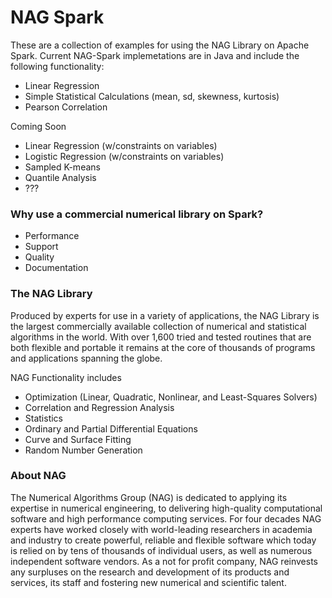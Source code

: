 # NAG Spark

These are a collection of examples for using the NAG Library on Apache Spark. Current NAG-Spark implemetations are in Java and include the following functionality:
 - Linear Regression
 - Simple Statistical Calculations (mean, sd, skewness, kurtosis)
 - Pearson Correlation 

Coming Soon
- Linear Regression (w/constraints on variables)
- Logistic Regression (w/constraints on variables)
- Sampled K-means
- Quantile Analysis
- ???

### Why use a commercial numerical library on Spark?
- Performance
- Support
- Quality
- Documentation

### The NAG Library
Produced by experts for use in a variety of applications, the NAG Library is the largest commercially available collection of numerical and statistical algorithms in the world. With over 1,600 tried and tested routines that are both flexible and portable it remains at the core of thousands of programs and applications spanning the globe.

NAG Functionality includes
 - Optimization (Linear, Quadratic, Nonlinear, and Least-Squares Solvers)
 - Correlation and Regression Analysis
 - Statistics
 - Ordinary and Partial Differential Equations
 - Curve and Surface Fitting
 - Random Number Generation

### About NAG
The Numerical Algorithms Group (NAG) is dedicated to applying its expertise in numerical engineering, to delivering high-quality computational software and high performance computing services. For four decades NAG experts have worked closely with world-leading researchers in academia and industry to create powerful, reliable and flexible software which today is relied on by tens of thousands of individual users, as well as numerous independent software vendors. As a not for profit company, NAG reinvests any surpluses on the research and development of its products and services, its staff and fostering new numerical and scientific talent.


